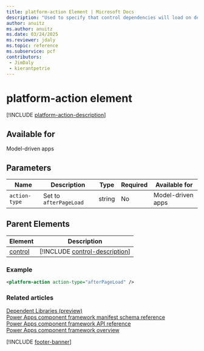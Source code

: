 ```yaml
---
title: platform-action Element | Microsoft Docs
description: "Used to specify that control dependencies will load on demand instead of when the control is loaded."
author: anuitz
ms.author: anuitz
ms.date: 03/24/2025
ms.reviewer: jdaly
ms.topic: reference
ms.subservice: pcf
contributors:
 - JimDaly
 - kierantpetrie
---
```


# platform-action element

[!INCLUDE [platform-action-description](includes/platform-action-description.md)]

## Available for

Model-driven apps

## Parameters

|Name|Description|Type|Required|Available for|
|--|--|--|--|--------|
|`action-type`| Set to `afterPageLoad` | string | No | Model-driven apps|

## Parent Elements

|Element|Description|
|--|--|
|[control](control.md)|[!INCLUDE [control-description](includes/control-description.md)]|

### Example

```XML
<platform-action action-type="afterPageLoad" />
```

### Related articles

[Dependent Libraries (preview)](../dependent-libraries.md)   
[Power Apps component framework manifest schema reference](index.md)   
[Power Apps component framework API reference](../reference/index.md)   
[Power Apps component framework overview](../overview.md)

[!INCLUDE [footer-banner](../../../includes/footer-banner.md)]
